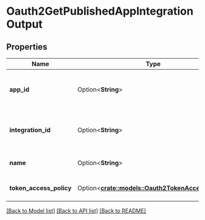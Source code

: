 # Oauth2GetPublishedAppIntegrationOutput

## Properties

Name | Type | Description | Notes
------------ | ------------- | ------------- | -------------
**app_id** | Option<**String**> | app-id of the published app integration  | [optional]
**integration_id** | Option<**String**> | unique integration id for the published oauth app  | [optional]
**name** | Option<**String**> | name of the published oauth app  | [optional]
**token_access_policy** | Option<[**crate::models::Oauth2TokenAccessPolicy**](Oauth2TokenAccessPolicy.md)> | Token access policy  | [optional]

[[Back to Model list]](../README.md#documentation-for-models) [[Back to API list]](../README.md#documentation-for-api-endpoints) [[Back to README]](../README.md)


